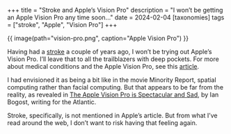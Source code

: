 +++
title = "Stroke and Apple’s Vision Pro"
description = "I won’t be getting an Apple Vision Pro any time soon…"
date = 2024-02-04
[taxonomies]
tags = ["stroke", "Apple", "Vision Pro"]
+++

{{ image(path="vision-pro.png", caption="Apple Vision Pro") }}

Having had a [stroke](/about/) a couple of years ago, I won’t be trying out Apple’s Vision Pro. I’ll leave that to all the trailblazers with deep pockets. For more about medical conditions and the Apple Vision Pro, see this [article](https://support.apple.com/en-gb/HT213935).

I had envisioned it as being a bit like in the movie Minority Report, spatial computing rather than facial computing. But that appears to be far from the reality, as revealed in [The Apple Vision Pro is Spectacular and Sad](https://www.theatlantic.com/technology/archive/2024/02/apple-vision-pro-headset-review/677347/), by Ian Bogost, writing for the Atlantic.

Stroke, specifically, is not mentioned in Apple’s article. But from what I’ve read around the web, I don’t want to risk having that feeling again.